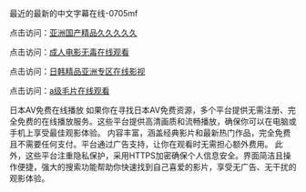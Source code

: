 最近的最新的中文字幕在线-0705mf

点击访问：<a href="https://rtj-3zo.pages.dev/">亚洲国产精品久久久久久</a>

点击访问：<a href="https://vassv.pages.dev/">成人电影无毒在线观看</a>

点击访问：<a href="https://gsd-agv.pages.dev/">日韩精品亚洲专区在线影视</a>

点击访问：<a href="https://gda-c7m.pages.dev/">a级毛片在线观看</a>

日本AV免费在线播放
如果你在寻找日本AV免费资源，多个平台提供无需注册、完全免费的在线播放服务。这些平台提供高清画质和流畅播放，确保你可以在电脑或手机上享受最佳观影体验。
内容丰富，涵盖经典影片和最新热门作品，完全免费且不需要任何支付。平台通过广告支持，让你在观看时无需担心额外费用。
此外，这些平台注重隐私保护，采用HTTPS加密确保个人信息安全。界面简洁且操作便捷，强大的搜索功能帮助你快速找到自己喜爱的影片，享受无广告、无干扰的观影体验。

<span style="display:none;">[Canonical link](）</span>



